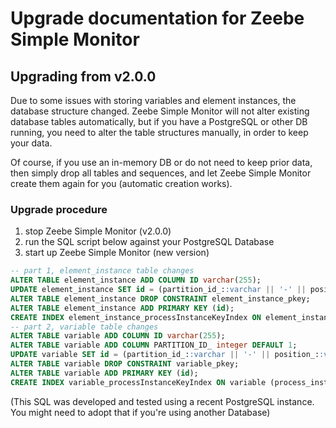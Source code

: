 
Upgrade documentation for Zeebe Simple Monitor 
==================================================

## Upgrading from v2.0.0

Due to some issues with storing variables and element instances, the database structure changed.
Zeebe Simple Monitor will not alter existing database tables automatically, but if you have a PostgreSQL
or other DB running, you need to alter the table structures manually, in order to keep your data.

Of course, if you use an in-memory DB or do not need to keep prior data, then simply drop all tables and sequences,
and let Zeebe Simple Monitor create them again for you (automatic creation works).

### Upgrade procedure

1. stop Zeebe Simple Monitor (v2.0.0)
2. run the SQL script below against your PostgreSQL Database
3. start up Zeebe Simple Monitor (new version)

```sql
-- part 1, element_instance table changes
ALTER TABLE element_instance ADD COLUMN ID varchar(255);
UPDATE element_instance SET id = (partition_id_::varchar || '-' || position_::varchar) where true;
ALTER TABLE element_instance DROP CONSTRAINT element_instance_pkey;
ALTER TABLE element_instance ADD PRIMARY KEY (id);
CREATE INDEX element_instance_processInstanceKeyIndex ON element_instance (process_instance_key_);
-- part 2, variable table changes
ALTER TABLE variable ADD COLUMN ID varchar(255);
ALTER TABLE variable ADD COLUMN PARTITION_ID_ integer DEFAULT 1;
UPDATE variable SET id = (partition_id_::varchar || '-' || position_::varchar) where true;
ALTER TABLE variable DROP CONSTRAINT variable_pkey;
ALTER TABLE variable ADD PRIMARY KEY (id);
CREATE INDEX variable_processInstanceKeyIndex ON variable (process_instance_key_);
```
(This SQL was developed and tested using a recent PostgreSQL instance.
 You might need to adopt that if you're using another Database)
